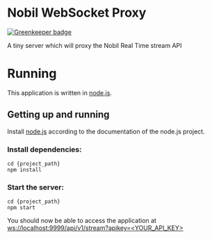 # Nobil WebSocket Proxy

[![Greenkeeper badge](https://badges.greenkeeper.io/trygve-lie/nobil-ws-proxy.svg)](https://greenkeeper.io/)

A tiny server which will proxy the Nobil Real Time stream API



# Running

This application is written in [node.js](http://nodejs.org/).


## Getting up and running

Install [node.js](http://nodejs.org/) according to the documentation of the node.js project.

### Install dependencies:

    cd {project_path}
    npm install

### Start the server:

    cd {project_path}
    npm start

You should now be able to access the application at [ws://localhost:9999/api/v1/stream?apikey=<YOUR_API_KEY>](ws://localhost:9999/api/v1/stream?apikey=<YOUR_API_KEY>)
